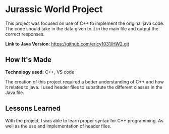 # Jurassic World Project
This project was focused on use of C++ to implement the original java code. The code should take in the data given to it in the main file and output the correct responses.

**Link to Java Version:** https://github.com/ericy1031/HW2.git

## How It's Made
**Technology used:** C++, VS code

The creation of this project required a better understanding of C++ and how it relates to java. I used header files to substitute the different classes in the Java file.

## Lessons Learned
With the project, I was able to learn proper syntax for C++ programming. As well as the use and implementation of header files. 
